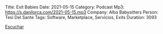 Title: Exit Babies
Date: 2021-05-15
Category: Podcast
Mp3: https://s.danilorca.com/2021-05-15.mp3
Company: Alba Babysitters
Person: Tesi Del Sante
Tags: Software, Marketplace, Servicios, Exits
Duration: 3093

<a href="https://s.danilorca.com/2021-05-15.mp3" type="audio/mpeg">
Escuchar
</a>
